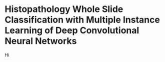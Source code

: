 # Histopathology Whole Slide Classification with Multiple Instance Learning of Deep Convolutional Neural Networks

Hi

